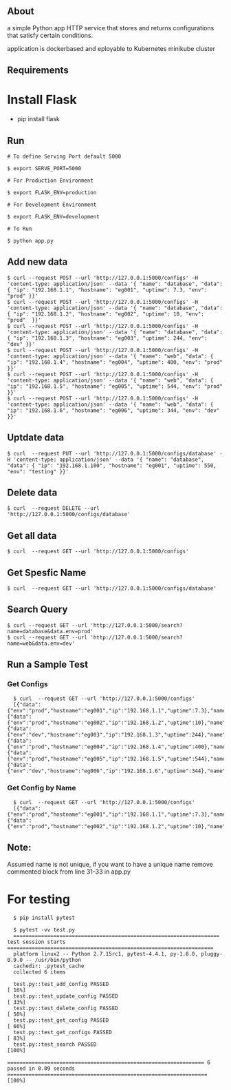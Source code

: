 ## About
 a simple Python app HTTP service that stores and returns configurations that satisfy certain conditions.

application is dockerbased and eployable to Kubernetes minikube cluster


## Requirements

# Install Flask
* pip install flask


## Run

    # To define Serving Port default 5000
    
    $ export SERVE_PORT=5000
    
    # For Production Environment 

    $ export FLASK_ENV=production
    
    # For Development Environment

    $ export FLASK_ENV=development

    # To Run

    $ python app.py


## Add new data 
    $ curl --request POST --url 'http://127.0.0.1:5000/configs' -H 'content-type: application/json' --data '{ "name": "database", "data": { "ip": "192.168.1.1", "hostname": "eg001", "uptime": 7.3, "env": "prod" }}'
    $ curl --request POST --url 'http://127.0.0.1:5000/configs' -H 'content-type: application/json' --data '{ "name": "database", "data": { "ip": "192.168.1.2", "hostname": "eg002", "uptime": 10, "env":  "prod"  }}'
    $ curl --request POST --url 'http://127.0.0.1:5000/configs' -H 'content-type: application/json' --data '{ "name": "database", "data": { "ip": "192.168.1.3", "hostname": "eg003", "uptime": 244, "env": "dev" }}'
    $ curl --request POST --url 'http://127.0.0.1:5000/configs' -H 'content-type: application/json' --data '{ "name": "web", "data": { "ip": "192.168.1.4", "hostname": "eg004", "uptime": 400, "env": "prod"  }}'
    $ curl --request POST --url 'http://127.0.0.1:5000/configs' -H 'content-type: application/json' --data '{ "name": "web", "data": { "ip": "192.168.1.5", "hostname": "eg005", "uptime": 544, "env": "prod"  }}'
    $ curl --request POST --url 'http://127.0.0.1:5000/configs' -H 'content-type: application/json' --data '{ "name": "web", "data": { "ip": "192.168.1.6", "hostname": "eg006", "uptime": 344, "env": "dev"  }}'

## Uptdate data
    $ curl  --request PUT --url 'http://127.0.0.1:5000/configs/database' -H 'content-type: application/json' --data '{ "name": "database", "data": { "ip": "192.168.1.100", "hostname": "eg001", "uptime": 550, "env": "testing" }}'

## Delete data
    $ curl  --request DELETE --url 'http://127.0.0.1:5000/configs/database'

## Get all data 
    $ curl  --request GET --url 'http://127.0.0.1:5000/configs'

## Get Spesfic Name
    $ curl  --request GET --url 'http://127.0.0.1:5000/configs/database'

## Search Query
    $ curl --request GET --url 'http://127.0.0.1:5000/search?name=database&data.env=prod'
    $ curl --request GET --url 'http://127.0.0.1:5000/search?name=web&data.env=dev'

## Run a Sample Test 

   ### Get Configs
      $ curl  --request GET --url 'http://127.0.0.1:5000/configs'
      [{"data":{"env":"prod","hostname":"eg001","ip":"192.168.1.1","uptime":7.3},"name":"database"},{"data":{"env":"prod","hostname":"eg002","ip":"192.168.1.2","uptime":10},"name":"database"},{"data":{"env":"dev","hostname":"eg003","ip":"192.168.1.3","uptime":244},"name":"database"},{"data":{"env":"prod","hostname":"eg004","ip":"192.168.1.4","uptime":400},"name":"web"},{"data":{"env":"prod","hostname":"eg005","ip":"192.168.1.5","uptime":544},"name":"web"},{"data":{"env":"dev","hostname":"eg006","ip":"192.168.1.6","uptime":344},"name":"web"}]
   ### Get Config by Name
      $ curl  --request GET --url 'http://127.0.0.1:5000/configs'
      [{"data":{"env":"prod","hostname":"eg001","ip":"192.168.1.1","uptime":7.3},"name":"database"},{"data":{"env":"prod","hostname":"eg002","ip":"192.168.1.2","uptime":10},"name":"database"}
## Note:
  Assumed name is not unique, if you want to have a unique name remove commented block from line 31-33 in app.py

 
# For testing #
      $ pip install pytest
      
      $ pytest -vv test.py
      =================================================================== test session starts ===================================================================
      platform linux2 -- Python 2.7.15rc1, pytest-4.4.1, py-1.8.0, pluggy-0.9.0 -- /usr/bin/python
      cachedir: .pytest_cache
      collected 6 items

      test.py::test_add_config PASSED                                                                                                                     [ 16%]
      test.py::test_update_config PASSED                                                                                                                  [ 33%]
      test.py::test_delete_config PASSED                                                                                                                  [ 50%]
      test.py::test_get_config PASSED                                                                                                                     [ 66%]
      test.py::test_get_configs PASSED                                                                                                                    [ 83%]
      test.py::test_search PASSED                                                                                                                         [100%]

    ================================================================ 6 passed in 0.09 seconds =================================================================                                                                                                                                                                                                                                                                                                             [100%]  
